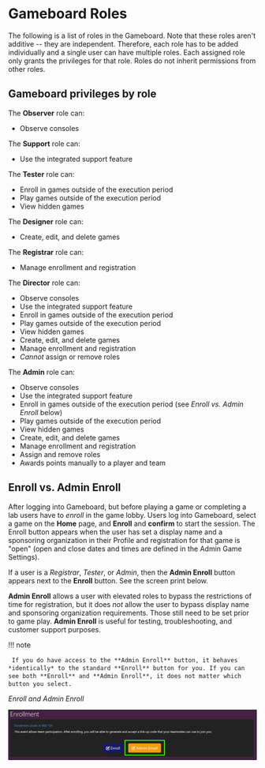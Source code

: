 # Gameboard Roles

The following is a list of roles in the Gameboard. Note that these roles aren't additive -- they are independent. Therefore, each role has to be added individually and a single user can have multiple roles. Each assigned role only grants the privileges for that role. Roles do not inherit permissions from other roles.

## Gameboard privileges by role

The **Observer** role can:

- Observe consoles

The **Support** role can:

- Use the integrated support feature

The **Tester** role can:

- Enroll in games outside of the execution period
- Play games outside of the execution period
- View hidden games

The **Designer** role can:

- Create, edit, and delete games

The **Registrar** role can:

- Manage enrollment and registration

The **Director** role can:

- Observe consoles
- Use the integrated support feature
- Enroll in games outside of the execution period
- Play games outside of the execution period
- View hidden games
- Create, edit, and delete games
- Manage enrollment and registration
- *Cannot* assign or remove roles

The **Admin** role can:

- Observe consoles
- Use the integrated support feature
- Enroll in games outside of the execution period (see *Enroll vs. Admin Enroll* below)
- Play games outside of the execution period
- View hidden games
- Create, edit, and delete games
- Manage enrollment and registration
- Assign and remove roles
- Awards points manually to a player and team

## Enroll vs. Admin Enroll

After logging into Gameboard, but before playing a game or completing a lab users have to *enroll* in the game lobby. Users log into Gameboard, select a game on the **Home** page, and **Enroll** and **confirm** to start the session. The Enroll button appears when the user has set a display name and a sponsoring organization in their Profile and registration for that game is "open" (open and close dates and times are defined in the Admin Game Settings).

If a user is a *Registrar*, *Tester*, or *Admin*, then the **Admin Enroll** button appears next to the **Enroll** button. See the screen print below.

**Admin Enroll** allows a user with elevated roles to bypass the restrictions of time for registration, but it does *not* allow the user to bypass display name and sponsoring organization requirements. Those still need to be set prior to game play. **Admin Enroll** is useful for testing, troubleshooting, and customer support purposes.

!!! note

     If you do have access to the **Admin Enroll** button, it behaves *identically* to the standard **Enroll** button for you. If you can see both **Enroll** and **Admin Enroll**, it does not matter which button you select.

*Enroll and Admin Enroll*

![enroll vs. admin enroll](img/enroll-admin-enroll.png)